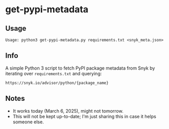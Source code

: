 # get-pypi-metadata

## Usage
```
Usage: python3 get-pypi-metadata.py requirements.txt <snyk_meta.json>
```

## Info
A simple Python 3 script to fetch PyPI package metadata from Snyk by iterating over `requirements.txt` and querying:  

```
https://snyk.io/advisor/python/{package_name}
```

## Notes 
- It works today (March 6, 2025), might not tomorrow.  
- This will not be kept up-to-date; I'm just sharing this in case it helps someone else.  
